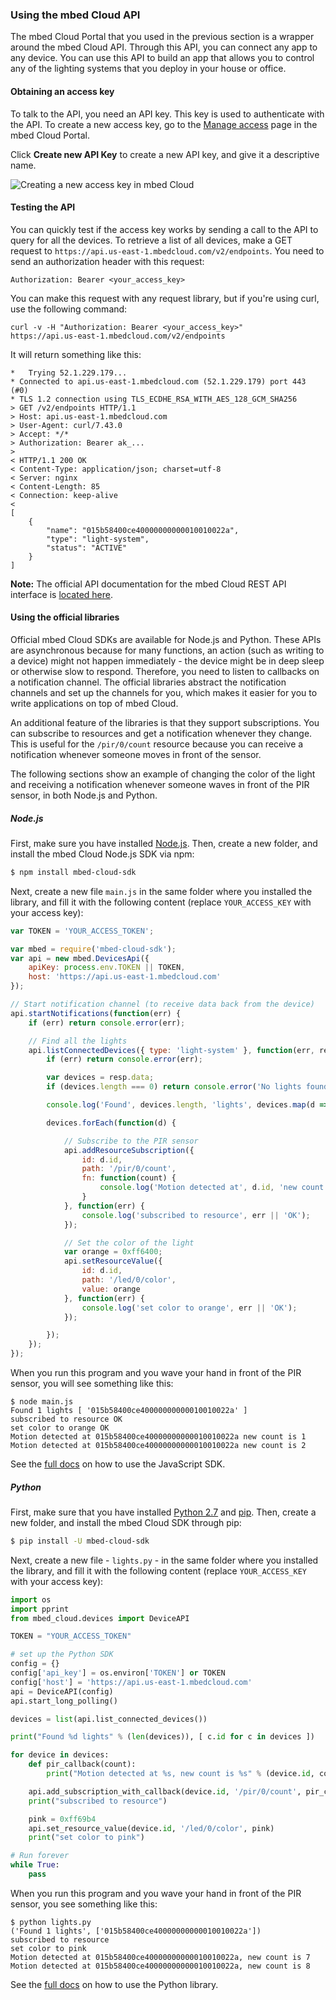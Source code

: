 ### Using the mbed Cloud API

The mbed Cloud Portal that you used in the previous section is a wrapper around the mbed Cloud API. Through this API, you can connect any app to any device. You can use this API to build an app that allows you to control any of the lighting systems that you deploy in your house or office.

#### Obtaining an access key

To talk to the API, you need an API key. This key is used to authenticate with the API. To create a new access key, go to the [Manage access](https://portal.us-east-1.mbedcloud.com/access/keys) page in the mbed Cloud Portal.

Click **Create new API Key** to create a new API key, and give it a descriptive name.

<span class="images">![Creating a new access key in mbed Cloud](https://s3-us-west-2.amazonaws.com/cloud-docs-images/lights14.png)</span>

#### Testing the API

You can quickly test if the access key works by sending a call to the API to query for all the devices. To retrieve a list of all devices, make a GET request to `https://api.us-east-1.mbedcloud.com/v2/endpoints`. You need to send an authorization header with this request:

```
Authorization: Bearer <your_access_key>
```

You can make this request with any request library, but if you're using curl, use the following command:

```
curl -v -H "Authorization: Bearer <your_access_key>" 	https://api.us-east-1.mbedcloud.com/v2/endpoints
```

It will return something like this:

```
*   Trying 52.1.229.179...
* Connected to api.us-east-1.mbedcloud.com (52.1.229.179) port 443 (#0)
* TLS 1.2 connection using TLS_ECDHE_RSA_WITH_AES_128_GCM_SHA256
> GET /v2/endpoints HTTP/1.1
> Host: api.us-east-1.mbedcloud.com
> User-Agent: curl/7.43.0
> Accept: */*
> Authorization: Bearer ak_...
>
< HTTP/1.1 200 OK
< Content-Type: application/json; charset=utf-8
< Server: nginx
< Content-Length: 85
< Connection: keep-alive
<
[
    {
        "name": "015b58400ce40000000000010010022a",
        "type": "light-system",
        "status": "ACTIVE"
    }
]
```

<span class="notes">**Note:** The official API documentation for the mbed Cloud REST API interface is [located here](/docs/v1.2/api-references/index.html).</span>

#### Using the official libraries

Official mbed Cloud SDKs are available for Node.js and Python. These APIs are asynchronous because for many functions, an action (such as writing to a device) might not happen immediately - the device might be in deep sleep or otherwise slow to respond. Therefore, you need to listen to callbacks on a notification channel. The official libraries abstract the notification channels and set up the channels for you, which makes it easier for you to write applications on top of mbed Cloud.

An additional feature of the libraries is that they support subscriptions. You can subscribe to resources and get a notification whenever they change. This is useful for the `/pir/0/count` resource because you can receive a notification whenever someone moves in front of the sensor.

The following sections show an example of changing the color of the light and receiving a notification whenever someone waves in front of the PIR sensor, in both Node.js and Python.

##### Node.js

First, make sure you have installed [Node.js](http://nodejs.org). Then, create a new folder, and install the mbed Cloud Node.js SDK via npm:

```bash
$ npm install mbed-cloud-sdk
```

Next, create a new file `main.js` in the same folder where you installed the library, and fill it with the following content (replace `YOUR_ACCESS_KEY` with your access key):

```js
var TOKEN = 'YOUR_ACCESS_TOKEN';

var mbed = require('mbed-cloud-sdk');
var api = new mbed.DevicesApi({
    apiKey: process.env.TOKEN || TOKEN,
    host: 'https://api.us-east-1.mbedcloud.com'
});

// Start notification channel (to receive data back from the device)
api.startNotifications(function(err) {
    if (err) return console.error(err);

    // Find all the lights
    api.listConnectedDevices({ type: 'light-system' }, function(err, resp) {
        if (err) return console.error(err);

        var devices = resp.data;
        if (devices.length === 0) return console.error('No lights found...');

        console.log('Found', devices.length, 'lights', devices.map(d => d.id));

        devices.forEach(function(d) {

            // Subscribe to the PIR sensor
            api.addResourceSubscription({
                id: d.id,
                path: '/pir/0/count',
                fn: function(count) {
                    console.log('Motion detected at', d.id, 'new count is', count);
                }
            }, function(err) {
                console.log('subscribed to resource', err || 'OK');
            });

            // Set the color of the light
            var orange = 0xff6400;
            api.setResourceValue({
                id: d.id,
                path: '/led/0/color',
                value: orange
            }, function(err) {
                console.log('set color to orange', err || 'OK');
            });

        });
    });
});

```

When you run this program and you wave your hand in front of the PIR sensor, you will see something like this:

```
$ node main.js
Found 1 lights [ '015b58400ce40000000000010010022a' ]
subscribed to resource OK
set color to orange OK
Motion detected at 015b58400ce40000000000010010022a new count is 1
Motion detected at 015b58400ce40000000000010010022a new count is 2
```

See the [full docs](https://github.com/ARMmbed/mbed-cloud-sdk-javascript) on how to use the JavaScript SDK.

##### Python

First, make sure that you have installed [Python 2.7](https://www.python.org/downloads/) and [pip](https://pip.pypa.io/en/stable/installing/). Then, create a new folder, and install the mbed Cloud SDK through pip:

```bash
$ pip install -U mbed-cloud-sdk
```

Next, create a new file - `lights.py` - in the same folder where you installed the library, and fill it with the following content (replace `YOUR_ACCESS_KEY` with your access key):

```python
import os
import pprint
from mbed_cloud.devices import DeviceAPI

TOKEN = "YOUR_ACCESS_TOKEN"

# set up the Python SDK
config = {}
config['api_key'] = os.environ['TOKEN'] or TOKEN
config['host'] = 'https://api.us-east-1.mbedcloud.com'
api = DeviceAPI(config)
api.start_long_polling()

devices = list(api.list_connected_devices())

print("Found %d lights" % (len(devices)), [ c.id for c in devices ])

for device in devices:
    def pir_callback(count):
        print("Motion detected at %s, new count is %s" % (device.id, count))

    api.add_subscription_with_callback(device.id, '/pir/0/count', pir_callback)
    print("subscribed to resource")

    pink = 0xff69b4
    api.set_resource_value(device.id, '/led/0/color', pink)
    print("set color to pink")

# Run forever
while True:
    pass
```

When you run this program and you wave your hand in front of the PIR sensor, you see something like this:

```
$ python lights.py
('Found 1 lights', ['015b58400ce40000000000010010022a'])
subscribed to resource
set color to pink
Motion detected at 015b58400ce40000000000010010022a, new count is 7
Motion detected at 015b58400ce40000000000010010022a, new count is 8
```

See the [full docs](https://github.com/ARMmbed/mbed-cloud-sdk-python) on how to use the Python library.

